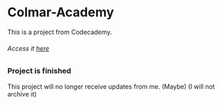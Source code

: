 # Colmar-Academy
This is a project from Codecademy.
###### Access it [here](https://erngusmik.github.io/colmar-academy/)
### Project is finished
This project will no longer receive updates from me. (Maybe)
(I will not archive it)
